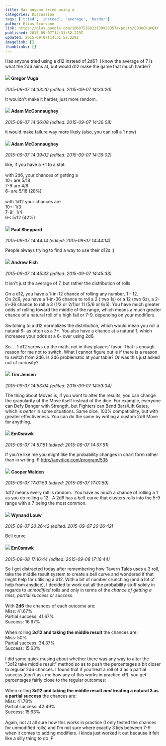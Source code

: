 ```yaml
---
title: Has anyone tried using a
categories: Discussion
tags: ['tried', 'instead', 'average', 'harder']
author: Elias Scorsone
link: https://plus.google.com/106075388221309283574/posts/C9UuGKukQAY
published: 2015-09-07T14:31:52.229Z
updated: 2015-09-07T14:31:52.229Z
imagelink: []
thumblinks: []
---
```


Has anyone tried using a d12 instead of 2d6?  I know the average of 7 is what the 2d6 aims at, but would d12 make the game that much harder?
<div id='comment z13iv1rxmlieidoe222dwvdhlluwt5qjc04'>
  <h4><img src='{{site.baseurl}}//images/avatars/107700276053510903924_photo.jpg'> Gregor Vuga</h4>
      <p><cite>2015-09-07 14:33:20 (edited: 2015-09-07 14:33:20)</cite></p>
        <p>It wouldn&#39;t make it harder, just more random.</p>
</div>
        

<div id='comment z13iv1rxmlieidoe222dwvdhlluwt5qjc04'>
  <h4><img src='{{site.baseurl}}//images/avatars/113146105702553453771_photo.jpg'> Adam McConnaughey</h4>
      <p><cite>2015-09-07 14:36:08 (edited: 2015-09-07 14:36:08)</cite></p>
        <p>it would make failure way more likely (also, you can roll a 1 now)</p>
</div>
        

<div id='comment z13iv1rxmlieidoe222dwvdhlluwt5qjc04'>
  <h4><img src='{{site.baseurl}}//images/avatars/113146105702553453771_photo.jpg'> Adam McConnaughey</h4>
      <p><cite>2015-09-07 14:39:02 (edited: 2015-09-07 14:39:02)</cite></p>
        <p>like, if you have a +1 to a stat:<br /><br />with 2d6, your chances of getting a <br />10+ are 5/18<br />7-9 are 4/9<br />6- are 5/18 (28%)<br /><br />with 1d12 your chances are<br />10+: 1/3<br />7-9:  1/4<br />6-: 5/12 (42%)</p>
</div>
        

<div id='comment z13iv1rxmlieidoe222dwvdhlluwt5qjc04'>
  <h4><img src='{{site.baseurl}}//images/avatars/104270786361487360726_photo.jpg'> Paul Sheppard</h4>
      <p><cite>2015-09-07 14:44:14 (edited: 2015-09-07 14:44:14)</cite></p>
        <p>People always trying to find a way to use their d12s :)</p>
</div>
        

<div id='comment z13iv1rxmlieidoe222dwvdhlluwt5qjc04'>
  <h4><img src='{{site.baseurl}}//images/avatars/109840962456887986459_photo.jpg'> Andrew Fish</h4>
      <p><cite>2015-09-07 14:45:33 (edited: 2015-09-07 14:45:33)</cite></p>
        <p>It isn&#39;t just the average of 7, but rather the distribution of rolls.<br /><br />On a d12, you have a 1-in-12 chance of rolling any number, 1 - 12.<br />On 2d6, you have a 1-in-36 chance to roll a 2 ( two 1s) or a 12 (two 6s), a 2-in-36 chance to roll a 3 (1/2 or 2/1)or 11 (5/6 or 6/5).  You have much greater odds of rolling toward the middle of the range,  which means a much greater chance of a natural roll of a high fail or 7-9, depending on your modifiers. <br /><br />Switching to a d12 normalizes the distribution,  which would mean you roll a natural 6- as often as a 7+.  You also have a chance at a natural 1, which increases your odds at a 6- over using 2d6.<br /><br />So. .. 1 d12 screws up the math, not in they players&#39; favor.   That is enough reason for me not to switch.  What I cannot figure out is if there is a reason to switch from 2d6.  Is 2d6 problematic at your table?   Or was this just asked out of curiosity?</p>
</div>
        

<div id='comment z13iv1rxmlieidoe222dwvdhlluwt5qjc04'>
  <h4><img src='{{site.baseurl}}//images/avatars/101509976321886871332_photo.jpg'> Tim Jensen</h4>
      <p><cite>2015-09-07 14:53:04 (edited: 2015-09-07 14:53:04)</cite></p>
        <p>The thing about Moves is, if you want to alter the results, you can change the granularity of the Move itself instead of the dice. For example, everyone can Defy Danger with Strength, but Fighters can Bend Bars/Lift Gates, which is <i>better</i> in some situations. Same dice, 100% compatibility, but with greater effectiveness. You can do the same by writing a custom 2d6 Move for anything. </p>
</div>
        

<div id='comment z13iv1rxmlieidoe222dwvdhlluwt5qjc04'>
  <h4><img src='{{site.baseurl}}//images/avatars/100606522533840157681_photo.jpg'> Em0srawk</h4>
      <p><cite>2015-09-07 14:57:51 (edited: 2015-09-07 14:57:51)</cite></p>
        <p>If you&#39;re like me you might like the probability changes in chart form rather than in writing :P <a href="http://anydice.com/program/535" class="ot-anchor">http://anydice.com/program/535</a></p>
</div>
        

<div id='comment z13iv1rxmlieidoe222dwvdhlluwt5qjc04'>
  <h4><img src='{{site.baseurl}}//images/avatars/113253910666576111823_photo.jpg'> Cooper Walden</h4>
      <p><cite>2015-09-07 17:01:59 (edited: 2015-09-07 17:01:59)</cite></p>
        <p>1d12 means every roll is random.  You have as much a chance of rolling a 1 as you do rolling a 12.  A 2d6 has a bell-curve that clusters rolls into the 5-9 range with a 7 being the most common.</p>
</div>
        

<div id='comment z13iv1rxmlieidoe222dwvdhlluwt5qjc04'>
  <h4><img src='{{site.baseurl}}//images/avatars/111256963556395023796_photo.jpg'> Wynand Louw</h4>
      <p><cite>2015-09-07 20:26:42 (edited: 2015-09-07 20:26:42)</cite></p>
        <p>Bell curve</p>
</div>
        

<div id='comment z13iv1rxmlieidoe222dwvdhlluwt5qjc04'>
  <h4><img src='{{site.baseurl}}//images/avatars/100606522533840157681_photo.jpg'> Em0srawk</h4>
      <p><cite>2015-09-08 17:16:44 (edited: 2015-09-08 17:16:44)</cite></p>
        <p>So I got distracted today after remembering how Tavern Tales uses a 3 roll, take the middle result system to create a bell curve and wondered if that might help for utilising a d12. With a bit of number crunching (and a lot of help from anydice), I decided to work out all the probability stuff solely in regards to <i>unmodified</i> rolls and only in terms of the <i>chance of getting a miss, partial success or success</i>.<br /><br />With <b>2d6</b> the chances of each outcome are:<br />Miss: 41.67%<br />Partial success: 41.67%<br />Success: 16.67%<br /><br />When rolling <b>3d12 and taking the middle result</b> the chances are:<br />Miss: 50%<br />Partial success: 34.37%<br />Success: 15.63%<br /><br />I did some quick musing about whether there was any way to alter the &quot;3d12 take middle result&quot; method so as to push the percentages a bit closer to regular 2d6 chances. I found that if you treat a roll of 3 as a partial success (don&#39;t ask me how any of this works in practice xP), you get percentages fairly close to the regular outcomes:<br /><br />When rolling <b>3d12 and taking the middle result </b><b><i>and</i></b><b> treating a natural 3 as a partial success</b> the chances are:<br />Miss: 41.78%<br />Partial success: 42.49%<br />Success: 15.63%<br /><br />Again, not at all sure how this works in practice (I only tested the chances for unmodified rolls) and I&#39;m not sure where exactly 3 lies between 7-9 when it comes to adding modifiers. I kinda just worked it out because it felt like a silly thing to do :P</p>
</div>
        
